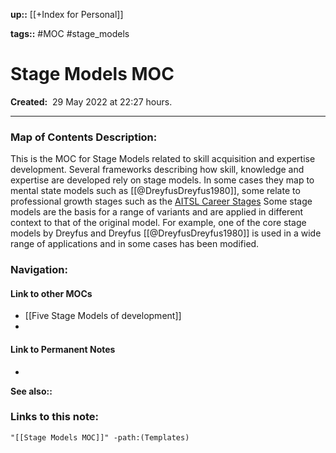 **up::** [[+Index for Personal]]

**tags::** #MOC #stage_models 

# Stage Models MOC

**Created:**  29 May 2022 at  22:27 hours.

___
### Map of Contents Description:
This is the MOC for Stage Models related to skill acquisition and expertise development.
Several frameworks describing how skill, knowledge and expertise are developed rely on stage models. In some cases they map to mental state models such as [[@DreyfusDreyfus1980]], some relate to professional growth stages such as the [AITSL Career Stages](https://www.aitsl.edu.au/standards/understand-the-teacher-standards) 
Some stage models are the basis for a range of variants and are applied in different context to that of the original model. For example, one of the core stage models by Dreyfus and Dreyfus [[@DreyfusDreyfus1980]] is used in a wide range of applications and in some cases has been modified.

### Navigation:
#### Link to other MOCs
- [[Five Stage Models of development]]
- 

#### Link to Permanent Notes
- 

**See also::** 

### Links to this note:
```query
"[[Stage Models MOC]]" -path:(Templates)
```
